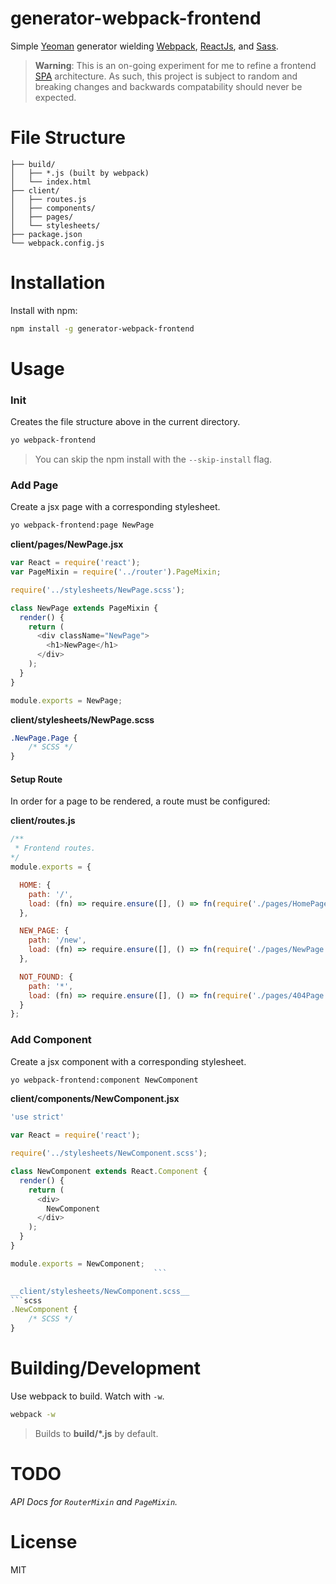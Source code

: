 generator-webpack-frontend
==========================
Simple [Yeoman](http://yeoman.io) generator wielding [Webpack](http://webpack.github.io/), [ReactJs](http://facebook.github.io/react/), and [Sass](http://sass-lang.com).
> __Warning__:
> This is an on-going experiment for me to refine a frontend [SPA](http://en.wikipedia.org/wiki/Single-page_application) architecture.
> As such, this project is subject to random and breaking changes and backwards compatability should never be expected.

File Structure
==============
  
	├── build/
	│   ├── *.js (built by webpack)
	│   └── index.html
	├── client/
	│   ├── routes.js
	│   ├── components/
	│   ├── pages/
	│   └── stylesheets/
	├── package.json
	└── webpack.config.js

Installation
============

Install with npm:

```bash
npm install -g generator-webpack-frontend
```

Usage
=====

### Init
Creates the file structure above in the current directory.
```bash
yo webpack-frontend
```

> You can skip the npm install with the `--skip-install` flag.


### Add Page
Create a jsx page with a corresponding stylesheet.
```bash
yo webpack-frontend:page NewPage
```

__client/pages/NewPage.jsx__
```js
var React = require('react');
var PageMixin = require('../router').PageMixin;

require('../stylesheets/NewPage.scss');

class NewPage extends PageMixin {
  render() {
    return (
      <div className="NewPage">
        <h1>NewPage</h1>
      </div>
    );
  }
}

module.exports = NewPage;

```

__client/stylesheets/NewPage.scss__
```scss
.NewPage.Page {
	/* SCSS */
}
```

#### Setup Route
In order for a page to be rendered, a route must be configured:

__client/routes.js__
```js
/**
 * Frontend routes.
*/
module.exports = {

  HOME: {
    path: '/',
    load: (fn) => require.ensure([], () => fn(require('./pages/HomePage')))
  },

  NEW_PAGE: {
    path: '/new',
    load: (fn) => require.ensure([], () => fn(require('./pages/NewPage')))
  },

  NOT_FOUND: {
    path: '*',
    load: (fn) => require.ensure([], () => fn(require('./pages/404Page')))
  }
};
```

### Add Component
Create a jsx component with a corresponding stylesheet.

```bash
yo webpack-frontend:component NewComponent
```


__client/components/NewComponent.jsx__
```js
'use strict'

var React = require('react');

require('../stylesheets/NewComponent.scss');

class NewComponent extends React.Component {
  render() {
    return (
      <div>
        NewComponent
      </div>
    );
  }
}

module.exports = NewComponent;
                                ```

__client/stylesheets/NewComponent.scss__
```scss
.NewComponent {
	/* SCSS */
}
```


Building/Development
====================
Use webpack to build. Watch with ```-w```.

```bash
webpack -w
```

> Builds to __build/*.js__ by default.


TODO
====
_API Docs for `RouterMixin` and `PageMixin`._

License
=======
MIT
